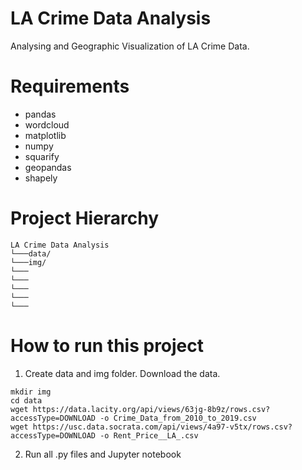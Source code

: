 # LA Crime Data Analysis
Analysing and Geographic Visualization of LA Crime Data.
# Requirements
* pandas
* wordcloud
* matplotlib
* numpy
* squarify
* geopandas
* shapely
# Project Hierarchy
```
LA Crime Data Analysis
└───data/
└───img/
└───
└───
└───
└───
└───
```
# How to run this project
1. Create data and img folder. Download the data.
```
mkdir img
cd data
wget https://data.lacity.org/api/views/63jg-8b9z/rows.csv?accessType=DOWNLOAD -o Crime_Data_from_2010_to_2019.csv
wget https://usc.data.socrata.com/api/views/4a97-v5tx/rows.csv?accessType=DOWNLOAD -o Rent_Price__LA_.csv
```
2. Run all .py files and Jupyter notebook
